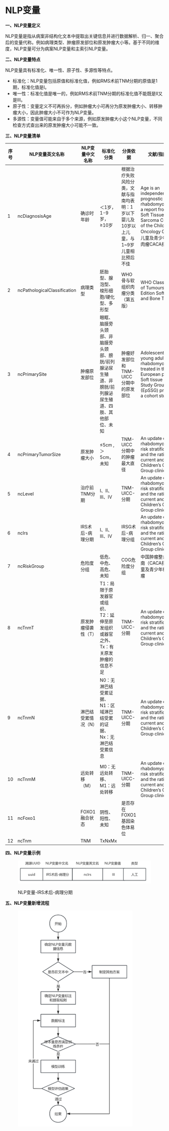 # NLP变量

**一、NLP变量定义**

&#x20;   NLP变量是指从病案非结构化文本中提取出关键信息并进行数据解析、归一、聚合后的变量代称。例如病理类型、肿瘤原发部位和原发肿瘤大小等。基于不同的维度，NLP变量可分为病案NLP变量和主索引NLP变量。

**二、NLP变量特点**

&#x20;   NLP变量具有标准化、唯一性、原子性、多源性等特点。

* 标准化：NLP变量包括原值和标准化值，例如RMS术前TNM分期的原值是1期，标准化值是I。
* 唯一性：标准化值是唯一的，例如RMS术前TNM分期的标准化值不能既是II又是III。
* 原子性：变量定义不可再拆分，例如肿瘤大小可再分为原发肿瘤大小、转移肿瘤大小，因此肿瘤大小不可作为NLP变量。
* 多源性：变量值可能来自于多个来源，例如原发肿瘤大小这个NLP变量，不同检查方式查出来的原发肿瘤大小可能不一致。

**三、NLP变量清单**

<table><thead><tr><th width="83">序号</th><th width="155">NLP变量英文名称</th><th width="130">NLP变量中文名称</th><th>标准化分类</th><th>分类依据</th><th>文献/指南来源</th></tr></thead><tbody><tr><td>1</td><td>ncDiagnosisAge</td><td>确诊时年龄</td><td>＜1岁，1-9岁，≥10岁</td><td>根据治疗失败风险分类，文献与指南均表明：1岁以下婴儿及10岁以上儿童，与1~9岁儿童相比预后不佳</td><td>Age is an independent prognostic factor in rhabdomyosarcoma: a report from the Soft Tissue Sarcoma Committee of the Children′s Oncology Group；儿童及青少年横纹肌肉瘤CACA指南</td></tr><tr><td>2</td><td>ncPathologicalClassification</td><td>病理类型</td><td>胚胎型、腺泡型、梭形细胞/硬化型、多形型</td><td>WHO骨与软组织肉瘤分类（第五版）</td><td>WHO Classification of Tumours • 5th Edition Soft Tissue and Bone Tumours</td></tr><tr><td>3</td><td>ncPrimarySite</td><td>肿瘤原发部位</td><td>眼眶、脑膜旁头颈部、非脑膜旁头颈部、膀胱/前列腺泌尿生殖道、非膀胱/前列腺泌尿生殖道、四肢、其他部位、未知</td><td>肿瘤好发部位和TNM-UICC分期中的原发部位</td><td>Adolescents and young adults with rhabdomyosarcoma treated in the European paediatric Soft tissue sarcoma Study Group (EpSSG) protocols: a cohort study</td></tr><tr><td>4</td><td>ncPrimaryTumorSize</td><td>原发肿瘤大小</td><td>≤5cm ,＞5cm，未知</td><td>TNM-UICC分期中的肿瘤最大直径</td><td>An update on rhabdomyosarcoma risk stratification and the rationale for current and future Children’s Oncology Group clinical trials</td></tr><tr><td>5</td><td>ncLevel</td><td>治疗前TNM分期</td><td>I、II、III、IV</td><td>TNM-UICC-分期</td><td>An update on rhabdomyosarcoma risk stratification and the rationale for current and future Children’s Oncology Group clinical trials</td></tr><tr><td>6</td><td>ncIrs</td><td>IRS术后-病理分期</td><td>I、II、III、IV</td><td>IRSG术后-病理分组</td><td>An update on rhabdomyosarcoma risk stratification and the rationale for current and future Children’s Oncology Group clinical trials</td></tr><tr><td>7</td><td>ncRiskGroup</td><td>危险度分组</td><td>低危、中危、高危、未知</td><td>COG危险度分组</td><td>中国肿瘤整合诊治指南（CACA指南）-儿童及青少年横纹肌肉瘤</td></tr><tr><td>8</td><td>ncTnmT</td><td>原发肿瘤侵袭性（T）</td><td>T1：局限于原发器官或组织、T2：延伸至原发组织或器官之外、Tx：有关原发肿瘤的信息不足</td><td>TNM-UICC-分期</td><td>An update on rhabdomyosarcoma risk stratification and the rationale for current and future Children’s Oncology Group clinical trials</td></tr><tr><td>9</td><td>ncTnmN</td><td>淋巴结受累情况（N）</td><td>N0：无淋巴结受累证据、N1：区域淋巴结受累的证据、Nx：无淋巴结受累信息</td><td>TNM-UICC-分期</td><td>An update on rhabdomyosarcoma risk stratification and the rationale for current and future Children’s Oncology Group clinical trials</td></tr><tr><td>10</td><td>ncTnmM</td><td>远处转移（M）</td><td>M0：无远处转移、M1：远处转移</td><td>TNM-UICC-分期</td><td>An update on rhabdomyosarcoma risk stratification and the rationale for current and future Children’s Oncology Group clinical trials</td></tr><tr><td>11</td><td>ncFoxo1</td><td>FOXO1融合状态</td><td>阴性、阳性、未知</td><td>是否存在FOXO1基因染色体易位</td><td></td></tr><tr><td>12</td><td> ncTnm</td><td>TNM</td><td>TxNxMx</td><td></td><td></td></tr></tbody></table>

**四、NLP变量示例**

<figure><img src="../.gitbook/assets/image (24).png" alt=""><figcaption><p>NLP变量-IRS术后-病理分期</p></figcaption></figure>

**五、NLP变量新增流程**

<figure><img src="../.gitbook/assets/image (17).png" alt="" width="364"><figcaption></figcaption></figure>
